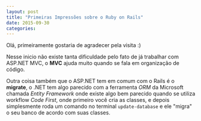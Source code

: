 ```yaml
---
layout: post
title: "Primeiras Impressões sobre o Ruby on Rails"
date: 2015-09-30
categories:
---
```

Olá, primeiramente gostaria de agradecer pela visita :)

Nesse inicio não existe tanta dificuldade pelo fato de já trabalhar com ASP.NET MVC, o **MVC** ajuda muito quando se fala em organização de código.

Outra coisa também que o ASP.NET tem em comum com o Rails é o **migrate**, o .NET tem algo parecido com a ferramenta *ORM* da Microsoft chamada *Entity Framework* onde existe algo bem parecido quando se utiliza workflow *Code First*, onde primeiro você cria as classes, e depois simplesmente roda um comando no terminal `update-database` e ele "migra" o seu banco de acordo com suas classes.
